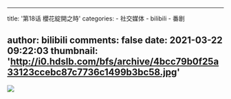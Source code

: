 
---
title: '第18话 櫻花綻開之時'
categories: 
    - 社交媒体
    - bilibili
    - 番剧

author: bilibili
comments: false
date: 2021-03-22 09:22:03
thumbnail: 'http://i0.hdslb.com/bfs/archive/4bcc79b0f25a33123ccebc87c7736c1499b3bc58.jpg'
---

<div>   
<img src="http://i0.hdslb.com/bfs/archive/4bcc79b0f25a33123ccebc87c7736c1499b3bc58.jpg" referrerpolicy="no-referrer">  
</div>
            